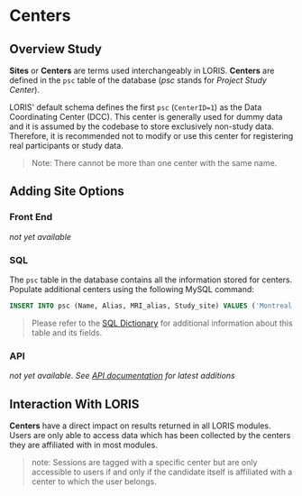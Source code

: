 # Centers

## Overview Study

**Sites** or **Centers** are terms used interchangeably in LORIS.
**Centers** are defined in the `psc` table of the database 
(_psc_ stands for _Project Study Center_).

LORIS' default schema defines the first `psc` (`CenterID=1`) as the
Data Coordinating Center (DCC).  This center is generally used for
dummy data and it is assumed by the codebase to store exclusively 
non-study data. Therefore, it is recommended not to modify or use 
this center for registering real participants or study data.

>  Note: There cannot be more than one center with the same name.

## Adding Site Options

### Front End

_not yet available_

### SQL

The `psc` table in the database contains all the information stored
for centers. Populate additional centers using the following MySQL
command:

```sql 
INSERT INTO psc (Name, Alias, MRI_alias, Study_site) VALUES ('Montreal','MTL','MTL','Y');
```

> Please refer to the [SQL Dictionary]() for additional information about
> this table and its fields.

### API

 _not yet available. See [API documentation](../../../API/) for latest
additions_

## Interaction With LORIS

**Centers** have a direct impact on results returned in all LORIS modules. Users are only able to access data which has been collected by the centers they are affiliated with in most modules.

> note: Sessions are tagged with a specific center but are only accessible to users if and only if the candidate itself is affiliated with a center to which the user belongs.

